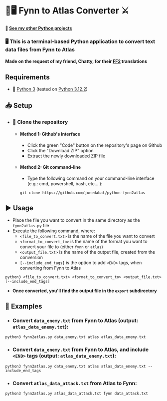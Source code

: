 # 🐍🖥️ Fynn to Atlas Converter ⚔️
#### 🐍 [See my other Python projects](https://github.com/junedabat/My-Python-Projects) 


### 🖥️ This is a terminal-based Python application to convert text data files from Fynn to Atlas

#### Made on the request of my friend, Chatty, for their [FF2](https://en.wikipedia.org/wiki/Final_Fantasy_II) translations

## Requirements
- 🐍 [Python 3](https://www.python.org/downloads/) (tested on [Python 3.12.2](https://www.python.org/downloads/release/python-3122/))
## 📥 Setup
- ### 📁 Clone the repository
  - #### Method 1: Github's interface
    - Click the green "Code" button on the repository's page on Github
    - Click the "Download ZIP" option
    - Extract the newly downloaded ZIP file

  - #### Method 2: Git command-line
    - Type the following command on your command-line interface (e.g.: cmd, powershell, bash, etc... ):
    ```
    git clone https://github.com/junedabat/python-fynn2atlas
    ```
## ▶️ Usage
- Place the file you want to convert in the same directory as the `fynn2atlas.py` file
- Execute the following command, where:
    - `<file_to_convert.txt>` is the name of the file you want to convert
    - `<format_to_convert_to>` is the name of the format you want to convert your file to (either `fynn` or `atlas`)
    - `<output_file.txt>` is the name of the output file, created from the conversion
    - `[--include_end_tags]` is the option to add `<END>` tags, when converting from Fynn to Atlas
```
python3 <file_to_convert.txt> <format_to_convert_to> <output_file.txt> [--include_end_tags]
```
- **Once converted, you'll find the output file in the `export` subdirectory**

## 📝 Examples
- ### Convert `data_enemy.txt` from Fynn to Atlas (output: `atlas_data_enemy.txt`):
```
python3 fynn2atlas.py data_enemy.txt atlas atlas_data_enemy.txt
```
- ### Convert `data_enemy.txt` from Fynn to Atlas, and include `<END>` tags (output: `atlas_data_enemy.txt`):
```
python3 fynn2atlas.py data_enemy.txt atlas atlas_data_enemy.txt --include_end_tags
```
- ### Convert `atlas_data_attack.txt` from Atlas to Fynn:
```
python3 fynn2atlas.py atlas_data_attack.txt fynn data_attack.txt
```